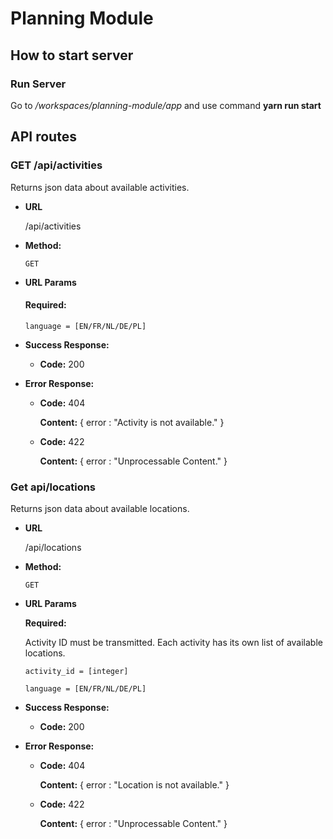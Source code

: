 # Planning Module

## **How to start server**

### Run Server

Go to */workspaces/planning-module/app* and use command **yarn run start**


## **API routes**

### **GET /api/activities**

  Returns json data about available activities.

* **URL**

  /api/activities

* **Method:**

  `GET`
  
*  **URL Params**

   #### **Required:**
  
    `language = [EN/FR/NL/DE/PL]`

* **Success Response:**

  * **Code:** 200

* **Error Response:**

  * **Code:** 404
    
     **Content:** { error : "Activity is not available." }

  * **Code:** 422
     
     **Content:** { error : "Unprocessable Content." }


### **Get api/locations**

  Returns json data about available locations.

* **URL**

  /api/locations

* **Method:**

  `GET`
  
*  **URL Params**

   **Required:**

   Activity ID must be transmitted.
   Each activity has its own list of available locations.
 
   `activity_id = [integer]`

   `language = [EN/FR/NL/DE/PL]`

* **Success Response:**

  * **Code:** 200

* **Error Response:**

  * **Code:** 404

    **Content:** { error : "Location is not available." }

  * **Code:** 422
    
    **Content:** { error : "Unprocessable Content." }

